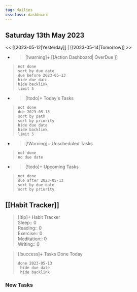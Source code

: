 ```yaml
---
tag: dailies
cssclass: dashboard
---
```

## Saturday 13th May 2023

<< [[2023-05-12|Yesterday]] | [[2023-05-14|Tomorrow]] >>

- > [!warning]+ [[Action Dashboard| OverDue ]]
> ```tasks
> not done
> sort by due date
> due before 2023-05-13
> hide due date
> hide backlink
> limit 5
> ```

- > [!todo]+ Today's Tasks
> ```tasks
> not done
> due 2023-05-13
> sort by path
> sort by priority
> hide due date
> hide backlink
> limit 5
> ```

- > [!Warning]+ Unscheduled Tasks  
 > ```tasks  
 > not done  
 > no due date

- > [!todo]+ Upcoming Tasks
> ```tasks  
> not done  
> due after 2023-05-13  
> sort by due date
> sort by priority  

## [[Habit Tracker]]
> [!tip]+ Habit Tracker  
> Sleep:: 0  
> Reading:: 0  
> Exercise:: 0  
> Meditation:: 0  
> Writing:: 0


> [!success]+ Tasks Done Today
> ```tasks 
> done 2023-05-13
>  hide due date
>  hide backlink
### New Tasks

